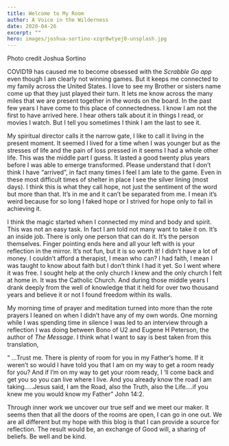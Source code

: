 ```yaml
---
title: Welcome to My Room
author: A Voice in the Wilderness
date: 2020-04-26
excerpt: ""
hero: images/joshua-sortino-xzqr8wtyej0-unsplash.jpg
---
```

Photo credit Joshua Sortino



COVID19 has caused me to become obsessed with the *Scrabble Go app* even though I am clearly not winning games. But it keeps me connected to my family across the United States. I love to see my Brother or sisters name come up that they just played their turn. It lets me know across the many miles that we are present together in the words on the board. In the past few years I have come to this place of connectedness. I know I am not the first to have arrived here. I hear others talk about it in things I read, or movies I watch. But I tell you sometimes I think I am the last to see it.



My spiritual director calls it the narrow gate, I like to call it living in the present moment. It seemed I lived for a time when I was younger but as the stresses of life and the pain of loss pressed in it seems I had a whole other life. This was the middle part I guess. It lasted a good twenty plus years before I was able to emerge transformed. Please understand that I don’t think I have “arrived”, in fact many times I feel I am late to the game. Even in these most difficult times of shelter in place I see the silver lining (most days). I think this is what they call hope, not just the sentiment of the word but more than that. It’s in me and it can’t be separated from me. I mean it’s weird because for so long I faked hope or I strived for hope only to fail in achieving it.



I think the magic started when I connected my mind and body and spirit. This was not an easy task. In fact I am told not many want to take it on. It’s an inside job. There is only one person that can do it. It’s the person themselves. Finger pointing ends here and all your left with is your reflection in the mirror. It’s not fun, but it is so worth it! I didn’t have a lot of money. I couldn’t afford a therapist, I mean who can? I had faith, I mean I was taught to know about faith but I don’t think I had it yet. So I went where it was free. I sought help at the only church I knew and the only church I felt at home in. It was the Catholic Church. And during those middle years I drank deeply from the well of knowledge that it held for over two thousand years and believe it or not I found freedom within its walls.



My morning time of prayer and meditation turned into more than the rote prayers I leaned on when I didn’t have any of my own words. One morning while I was spending time in silence I was led to an interview through a reflection I was doing between Bono of U2 and Eugene H Peterson, the author of *The Message*. I think what I want to say is best taken from this translation,



“ …Trust me. There is plenty of room for you in my Father’s home. If it weren’t so would I have told you that I am on my way to get a room ready for you? And if I’m on my way to get your room ready, I ‘ll come back and get you so you can live where I live. And you already know the road I am taking…..Jesus said, I am the Road, also the Truth, also the Life….if you knew me you would know my Father” John 14:2.



Through inner work we uncover our true self and we meet our maker. It seems then that all the doors of the rooms are open, I can go in one out. We are all different but my hope with this blog is that I can provide a source for reflection. The result would be, an exchange of Good will, a sharing of beliefs. Be well and be kind.





<!--EndFragment-->
